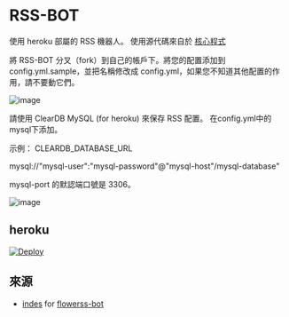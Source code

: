 # RSS-BOT
使用 heroku 部屬的 RSS 機器人。 使用源代碼來自於 [核心程式](https://github.com/makubex2010/flowerss-bot/tree/deploy)

將 RSS-BOT 分叉（fork）到自己的帳戶下。將您的配置添加到 config.yml.sample，並把名稱修改成 config.yml，如果您不知道其他配置的作用，請不要動它們。

![image](https://user-images.githubusercontent.com/67411136/128676810-c80a8e98-33f5-49e5-9ca2-2d84add6f563.png)

請使用 ClearDB MySQL (for heroku) 來保存 RSS 配置。 在config.yml中的mysql下添加。

示例： CLEARDB_DATABASE_URL

mysql://"mysql-user":"mysql-password"@"mysql-host"/mysql-database"

mysql-port 的默認端口號是 3306。

![image](https://user-images.githubusercontent.com/67411136/128677426-d72339f5-d271-42cb-9339-fbaea60ed91f.png)

## heroku
[![Deploy](https://www.herokucdn.com/deploy/button.svg)](https://heroku.com/deploy?template=https://github.com/makubex2010/RSS-BOT)
  
## 來源
- [indes](https://github.com/indes) for [flowerss-bot](https://github.com/indes/flowerss-bot)

